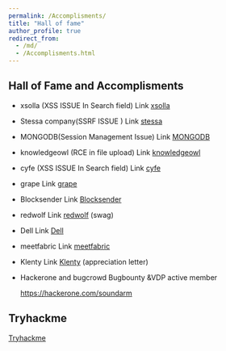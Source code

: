 ```yaml
---
permalink: /Accomplisments/
title: "Hall of fame"
author_profile: true
redirect_from: 
  - /md/
  - /Accomplisments.html
---
```


## Hall of Fame and Accomplisments

* xsolla (XSS ISSUE In Search field) Link [xsolla](https://help.xsolla.com/xsolla-bounty-program)

* Stessa company(SSRF ISSUE ) Link [stessa](https://www.linkedin.com/posts/soundar-m-4647b3149_achievement-bugbounty-responsibleabrdisclosure-activity-6642087970239275008-RXXB?utm_source=share&utm_medium=member_desktop)

* MONGODB(Session Management Issue) Link [MONGODB](https://www.mongodb.com/company/contact/mongodb-vulnerability-disclosure-policy)

* knowledgeowl (RCE in file upload) Link [knowledgeowl](https://www.knowledgeowl.com/vulnerability-disclosure-policy/)

* cyfe (XSS ISSUE In Search field) Link [cyfe](https://www.cyfe.com/security-research-contributors/)

* grape Link [grape](https://www.grape.io/report) 

* Blocksender   Link [Blocksender](https://blocksender.io/vulnerability-disclosure-policy/)

* redwolf Link [redwolf](https://www.redwolf.in/) (swag)

* Dell Link [Dell](https://www.dell.com/support/contents/en-in/article/product-support/self-support-knowledgebase/security-antivirus/alerts-vulnerabilities/dell-vulnerability-response-policy)

* meetfabric Link [meetfabric](https://meetfabric.com/legal/security-policy)

* Klenty Link [Klenty](https://www.klenty.com/responsible-disclosure) (appreciation letter)

* Hackerone and bugcrowd Bugbounty &VDP active member

  https://hackerone.com/soundarm

## Tryhackme 

  [Tryhackme](https://tryhackme.com/p/Soundar.M)


